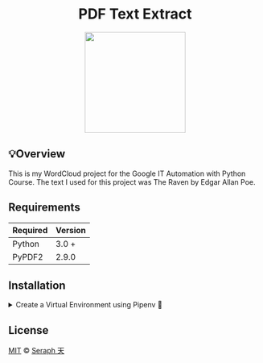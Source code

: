 <div align="center">

# PDF Text Extract
<img src="https://user-images.githubusercontent.com/72005563/180669910-7ad12ef1-5655-4694-9207-4e98221d07c5.png" width="200"/>

  </div>


## 💡Overview
This is my WordCloud project for the Google IT Automation with Python Course. The text I used for this project was The Raven by Edgar Allan Poe.



## Requirements

| Required | Version  |
| -------- | -------- |
| Python   | 3.0 +    |
| PyPDF2   |  2.9.0   |



## Installation

<details>
<summary>Create a Virtual Environment using Pipenv 🔮</summary>

1. Download [zip file](https://github.com/seraph776/TemplateRepo/archive/refs/heads/main.zip) 
2. Extract zip files
3. Change directory into projectFolder:

```
$ cd projectFolder
```

4. Install from Pipfile:

```
$ pipenv install  
```

5. Run the application from within virtual environment:

```
$ pipenv run python main.py
```
ℹ️ [Reference](https://docs.python-guide.org/dev/virtualenvs/).

</details>



## License 

[MIT](https://github.com/seraph776/DevCommunity/blob/main/LICENSE) © [Seraph 天](https://github.com/seraph776) 
